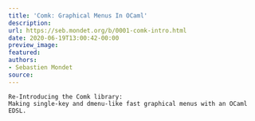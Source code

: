 ```yaml
---
title: 'Comk: Graphical Menus In OCaml'
description:
url: https://seb.mondet.org/b/0001-comk-intro.html
date: 2020-06-19T13:00:42-00:00
preview_image:
featured:
authors:
- Sebastien Mondet
source:
---
```



    Re-Introducing the Comk library:
    Making single-key and dmenu-like fast graphical menus with an OCaml EDSL.
   
